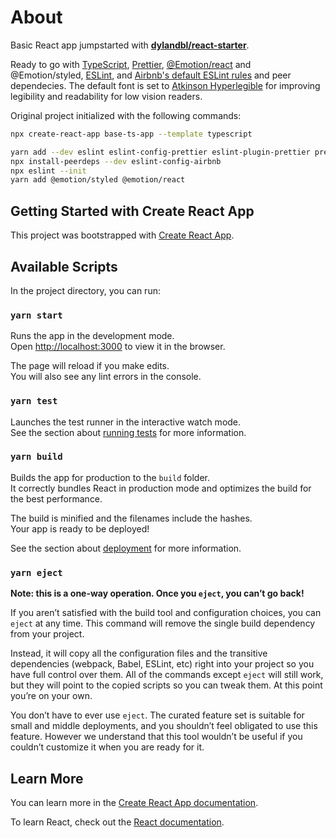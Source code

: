 # About
Basic React app jumpstarted with **[dylandbl/react-starter](https://github.com/dylandbl/react-starter)**. 

Ready to go with [TypeScript](https://www.typescriptlang.org/), [Prettier](https://prettier.io/), [@Emotion/react](https://emotion.sh/docs/introduction) and @Emotion/styled, [ESLint](https://eslint.org/), and [Airbnb's default ESLint rules](https://github.com/airbnb/javascript/tree/master/react) and peer dependecies. The default font is set to [Atkinson Hyperlegible](https://brailleinstitute.org/freefont) for improving legibility and readability for low vision readers.


Original project initialized with the following commands:
```sh
npx create-react-app base-ts-app --template typescript
```
```sh
yarn add --dev eslint eslint-config-prettier eslint-plugin-prettier prettier eslint-plugin-jest
npx install-peerdeps --dev eslint-config-airbnb
npx eslint --init
yarn add @emotion/styled @emotion/react
```

## Getting Started with Create React App

This project was bootstrapped with [Create React App](https://github.com/facebook/create-react-app).

## Available Scripts

In the project directory, you can run:

### `yarn start`

Runs the app in the development mode.\
Open [http://localhost:3000](http://localhost:3000) to view it in the browser.

The page will reload if you make edits.\
You will also see any lint errors in the console.

### `yarn test`

Launches the test runner in the interactive watch mode.\
See the section about [running tests](https://facebook.github.io/create-react-app/docs/running-tests) for more information.

### `yarn build`

Builds the app for production to the `build` folder.\
It correctly bundles React in production mode and optimizes the build for the best performance.

The build is minified and the filenames include the hashes.\
Your app is ready to be deployed!

See the section about [deployment](https://facebook.github.io/create-react-app/docs/deployment) for more information.

### `yarn eject`

**Note: this is a one-way operation. Once you `eject`, you can’t go back!**

If you aren’t satisfied with the build tool and configuration choices, you can `eject` at any time. This command will remove the single build dependency from your project.

Instead, it will copy all the configuration files and the transitive dependencies (webpack, Babel, ESLint, etc) right into your project so you have full control over them. All of the commands except `eject` will still work, but they will point to the copied scripts so you can tweak them. At this point you’re on your own.

You don’t have to ever use `eject`. The curated feature set is suitable for small and middle deployments, and you shouldn’t feel obligated to use this feature. However we understand that this tool wouldn’t be useful if you couldn’t customize it when you are ready for it.

## Learn More

You can learn more in the [Create React App documentation](https://facebook.github.io/create-react-app/docs/getting-started).

To learn React, check out the [React documentation](https://reactjs.org/).
